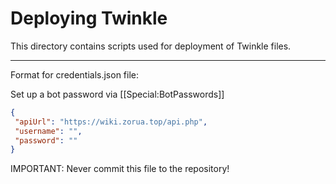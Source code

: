 # Deploying Twinkle

This directory contains scripts used for deployment of Twinkle files.

---

Format for credentials.json file:

Set up a bot password via [[Special:BotPasswords]]

```json
{
 "apiUrl": "https://wiki.zorua.top/api.php",
 "username": "",
 "password": ""
}
```

IMPORTANT: Never commit this file to the repository!
